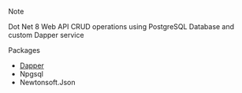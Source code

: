 > [!NOTE]
> Dot Net 8 Web API CRUD operations using PostgreSQL Database and custom Dapper service


Packages
* [Dapper](https://github.com/DapperLib/Dapper)
* Npgsql
* Newtonsoft.Json
